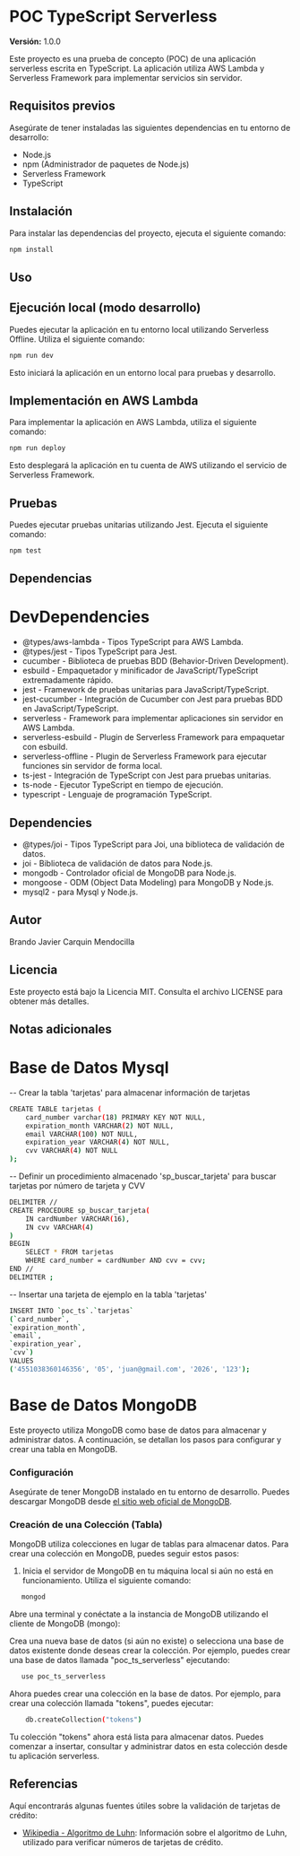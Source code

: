 # POC TypeScript Serverless

**Versión:** 1.0.0

Este proyecto es una prueba de concepto (POC) de una aplicación serverless escrita en TypeScript. La aplicación utiliza AWS Lambda y Serverless Framework para implementar servicios sin servidor.

## Requisitos previos

Asegúrate de tener instaladas las siguientes dependencias en tu entorno de desarrollo:

- Node.js
- npm (Administrador de paquetes de Node.js)
- Serverless Framework
- TypeScript

## Instalación

Para instalar las dependencias del proyecto, ejecuta el siguiente comando:

```bash
npm install
```

## Uso
## Ejecución local (modo desarrollo)
Puedes ejecutar la aplicación en tu entorno local utilizando Serverless Offline. Utiliza el siguiente comando:

```bash
npm run dev
```
Esto iniciará la aplicación en un entorno local para pruebas y desarrollo.

## Implementación en AWS Lambda
Para implementar la aplicación en AWS Lambda, utiliza el siguiente comando:

```bash
npm run deploy
```

Esto desplegará la aplicación en tu cuenta de AWS utilizando el servicio de Serverless Framework.

## Pruebas
Puedes ejecutar pruebas unitarias utilizando Jest. Ejecuta el siguiente comando:

```bash
npm test
```

## Dependencias
# DevDependencies
* @types/aws-lambda - Tipos TypeScript para AWS Lambda.
* @types/jest - Tipos TypeScript para Jest.
* cucumber - Biblioteca de pruebas BDD (Behavior-Driven Development).
* esbuild - Empaquetador y minificador de JavaScript/TypeScript extremadamente rápido.
* jest - Framework de pruebas unitarias para JavaScript/TypeScript.
* jest-cucumber - Integración de Cucumber con Jest para pruebas BDD en JavaScript/TypeScript.
* serverless - Framework para implementar aplicaciones sin servidor en AWS Lambda.
* serverless-esbuild - Plugin de Serverless Framework para empaquetar con esbuild.
* serverless-offline - Plugin de Serverless Framework para ejecutar funciones sin servidor de forma local.
* ts-jest - Integración de TypeScript con Jest para pruebas unitarias.
* ts-node - Ejecutor TypeScript en tiempo de ejecución.
* typescript - Lenguaje de programación TypeScript.

## Dependencies

* @types/joi - Tipos TypeScript para Joi, una biblioteca de validación de datos.
* joi - Biblioteca de validación de datos para Node.js.
* mongodb - Controlador oficial de MongoDB para Node.js.
* mongoose - ODM (Object Data Modeling) para MongoDB y Node.js.
* mysql2 - para Mysql y Node.js.

## Autor

Brando Javier Carquin Mendocilla

## Licencia

Este proyecto está bajo la Licencia MIT. Consulta el archivo LICENSE para obtener más detalles.

## Notas adicionales
# Base de Datos Mysql
-- Crear la tabla 'tarjetas' para almacenar información de tarjetas
```bash
CREATE TABLE tarjetas (
    card_number varchar(18) PRIMARY KEY NOT NULL,
    expiration_month VARCHAR(2) NOT NULL,
    email VARCHAR(100) NOT NULL,
    expiration_year VARCHAR(4) NOT NULL,
    cvv VARCHAR(4) NOT NULL
);
```
-- Definir un procedimiento almacenado 'sp_buscar_tarjeta' para buscar tarjetas por número de tarjeta y CVV
```bash
DELIMITER //
CREATE PROCEDURE sp_buscar_tarjeta(
    IN cardNumber VARCHAR(16),
    IN cvv VARCHAR(4)
)
BEGIN
    SELECT * FROM tarjetas
    WHERE card_number = cardNumber AND cvv = cvv;
END //
DELIMITER ;
```

-- Insertar una tarjeta de ejemplo en la tabla 'tarjetas'
```bash
INSERT INTO `poc_ts`.`tarjetas`
(`card_number`,
`expiration_month`,
`email`,
`expiration_year`,
`cvv`)
VALUES
('4551038360146356', '05', 'juan@gmail.com', '2026', '123');
```

# Base de Datos MongoDB

Este proyecto utiliza MongoDB como base de datos para almacenar y administrar datos. A continuación, se detallan los pasos para configurar y crear una tabla en MongoDB.

### Configuración

Asegúrate de tener MongoDB instalado en tu entorno de desarrollo. Puedes descargar MongoDB desde [el sitio web oficial de MongoDB](https://www.mongodb.com/try/download/community).

### Creación de una Colección (Tabla)

MongoDB utiliza colecciones en lugar de tablas para almacenar datos. Para crear una colección en MongoDB, puedes seguir estos pasos:

1. Inicia el servidor de MongoDB en tu máquina local si aún no está en funcionamiento. Utiliza el siguiente comando:

```bash
   mongod
```

Abre una terminal y conéctate a la instancia de MongoDB utilizando el cliente de MongoDB (mongo):

Crea una nueva base de datos (si aún no existe) o selecciona una base de datos existente donde deseas crear la colección. Por ejemplo, puedes crear una base de datos llamada "poc_ts_serverless" ejecutando:

```bash
   use poc_ts_serverless
```

Ahora puedes crear una colección en la base de datos. Por ejemplo, para crear una colección llamada "tokens", puedes ejecutar:

```bash
    db.createCollection("tokens")
```
Tu colección "tokens" ahora está lista para almacenar datos. Puedes comenzar a insertar, consultar y administrar datos en esta colección desde tu aplicación serverless.

## Referencias

Aquí encontrarás algunas fuentes útiles sobre la validación de tarjetas de crédito:

- [Wikipedia - Algoritmo de Luhn](https://es.wikipedia.org/wiki/Algoritmo_de_Luhn): Información sobre el algoritmo de Luhn, utilizado para verificar números de tarjetas de crédito.

